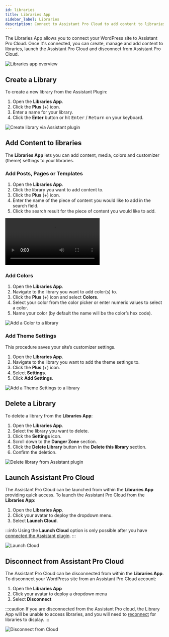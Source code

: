 ```yaml
---
id: libraries
title: Libraries App
sidebar_label: Libraries
description: Connect to Assistant Pro Cloud to add content to libraries.
---
```


The Libraries App allows you to connect your WordPress site to Assistant Pro Cloud. Once it's connected, you can create, manage and add content to libraries, launch the Assistant Pro Cloud and disconnect from Assistant Pro Cloud.

![Libraries app overview](/img/assistant/apps--apps-libraries--1.jpg)

## ​Create a Library

To create a new library from the Assistant Plugin:

1. Open the **Libraries App**.
2. Click the **Plus** (+) icon.
3. Enter a name for your library.
4. Click the **Enter** button or hit <kbd>Enter</kbd> / <kbd>Return</kbd> on your keyboard.

![Create library via Assistant plugin](/img/assistant/cloud--libraries--assistant-plugin--1.jpg)

## Add Content to libraries
 
The **Libraries App** lets you can add content, media, colors and customizer (theme) settings to your libraries.

### Add Posts, Pages or Templates

1. Open the **Libraries App**.
2. Click the library you want to add content to.
3. Click the **Plus** (+) icon.
4. Enter the name of the piece of content you would like to add in the search field.
5. Click the search result for the piece of content you would like to add.

<video controls>
<source src="/video/assistant/libraries--add-assets--add-posts.mp4" type="video/mp4" />
<source src="/video/assistant/libraries--add-assets--add-posts.webm" type="video/webm" />
</video>

### Add Colors

1. Open the **Libraries App**.
2. Navigate to the library you want to add color(s) to.
3. Click the **Plus** (+) icon and select **Colors**.
4. Select your color from the color picker or enter numeric values to select a color.
5. Name your color (by default the name will be the color’s hex code).

![Add a Color to a library](/img/assistant/cloud--libraries--assistant-plugin--3.jpg)

### Add Theme Settings

This procedure saves your site’s customizer settings.

1. Open the **Libraries App**.
2. Navigate to the library you want to add the theme settings to.
3. Click the **Plus** (+) icon.
4. Select **Settings**.
5. Click **Add Settings**.

![Add a Theme Settings to a library](/img/assistant/cloud--libraries--assistant-plugin--4.jpg)

## Delete a Library

To delete a library from the **Libraries App**:

1. Open the **Libraries App**.
2. Select the library you want to delete.
3. Click the **Settings** icon.
4. Scroll down to the **Danger Zone** section.
5. Click the **Delete Library** button in the **Delete this library** section.
6. Confirm the deletion.

![Delete library from Assistant plugin](/img/assistant/cloud--libraries--delete-library--2.jpg)

## Launch Assistant Pro Cloud

The Assistant Pro Cloud can be launched from within the **Libraries App** providing quick access. To launch the Assistant Pro Cloud from the **Libraries App**:

1. Open the **Libraries App**.
2. Click your avatar to deploy the dropdown menu.
3. Select **Launch Cloud**.

:::info
Using the **Launch Cloud** option is only possible after you have [connected the Assistant plugin](../../getting-started/connect.md).
:::

![Launch Cloud](/img/assistant/apps--apps-libraries--2.jpg)

## Disconnect from Assistant Pro Cloud

The Assistant Pro Cloud can be disconnected from within the **Libraries App**. To disconnect your WordPress site from an Assistant Pro Cloud account:

1. Open the **Libraries App**
2. Click your avatar to deploy a dropdown menu
3. Select **Disconnect**

:::caution
If you are disconnected from the Assistant Pro cloud, the Library App will be unable to access libraries, and you will need to [reconnect](../../getting-started/connect.md) for libraries to display.
:::

![Disconnect from Cloud](/img/assistant/apps--apps-libraries--3.jpg)
